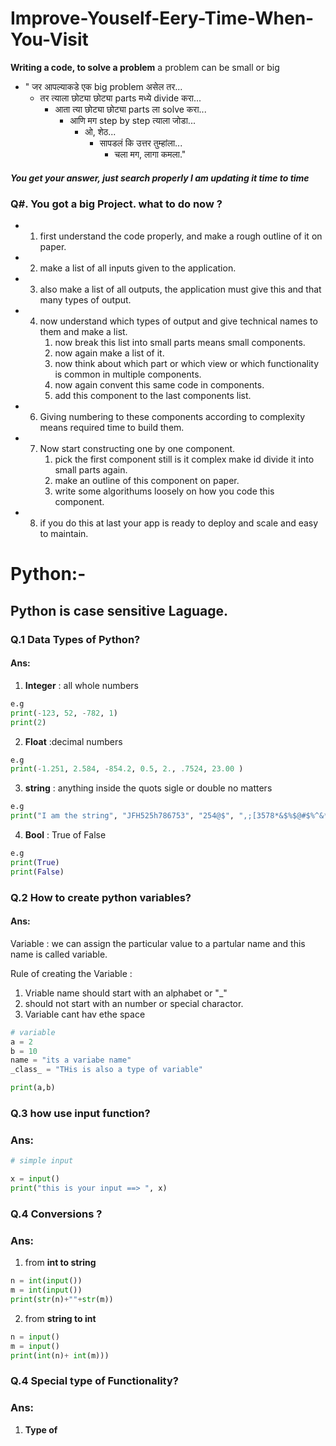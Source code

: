 # Improve-Youself-Eery-Time-When-You-Visit

**Writing a code, to solve a problem**
a problem can be small or big

- " जर आपल्याकडे एक big problem असेल तर...
  - तर त्याला छोट्या छोट्या parts मध्ये divide करा...
    - आता त्या छोट्या छोट्या parts ला solve करा...
      - आणि मग step by step त्याला जोडा...
        - ओ, शेठ...
          - सापडलं कि उत्तर तुम्हांला...
            - चला मग, लागा कमला."

##### You get your answer, just search properly I am updating it time to time

### Q#. You got a big Project. what to do now ?

- 1. first understand the code properly, and make a rough outline of it on paper.
- 2. make a list of all inputs given to the application.
- 3. also make a list of all outputs, the application must give this and that many types of output.
- 4. now understand which types of output and give technical names to them and make a list.
     1. now break this list into small parts means small components.
     2. now again make a list of it.
     3. now think about which part or which view or which functionality is common in multiple components.
     4. now again convent this same code in components.
     5. add this component to the last components list.
- 6. Giving numbering to these components according to complexity means required time to build them.
- 7. Now start constructing one by one component.
     1. pick the first component still is it complex make id divide it into small parts again.
     2. make an outline of this component on paper.
     3. write some algorithums loosely on how you code this component.
- 8. if you do this at last your app is ready to deploy and scale and easy to maintain.

# Python:-

## Python is case sensitive Laguage.

### Q.1 Data Types of Python?

#### Ans:

1. **Integer** : all whole numbers

```python
e.g
print(-123, 52, -782, 1)
print(2)
```

2. **Float** :decimal numbers

```python
e.g
print(-1.251, 2.584, -854.2, 0.5, 2., .7524, 23.00 )
```

3. **string** : anything inside the quots sigle or double no matters

```python
e.g
print("I am the string", "JFH525h786753", "254@$", ",;[3578*&$%$@#$%^&*][" )
```

4. **Bool** : True of False

```python
e.g
print(True)
print(False)
```

### Q.2 How to create python variables?

#### Ans:

Variable : we can assign the particular value to a partular name and this name is called variable.

Rule of creating the Variable :

1. Vriable name should start with an alphabet or "\_"
2. should not start with an number or special charactor.
3. Variable cant hav ethe space

```python
# variable
a = 2
b = 10
name = "its a variabe name"
_class_ = "THis is also a type of variable"

print(a,b)
```

### Q.3 how use input function?

### Ans:

```python
# simple input

x = input()
print("this is your input ==> ", x)

```

### Q.4 Conversions ?

### Ans:

1. from **int to string**

```python
n = int(input())
m = int(input())
print(str(n)+""+str(m))
```

2. from **string to int**

```python
n = input()
m = input()
print(int(n)+ int(m)))
```

### Q.4 Special type of Functionality?

### Ans:

1. **Type of**
